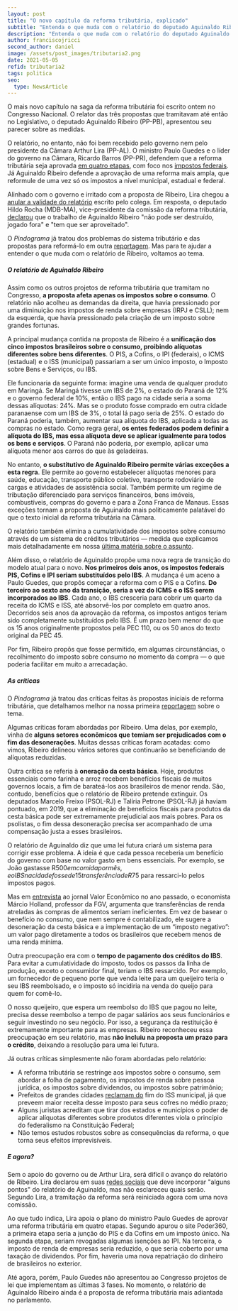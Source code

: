 ```yaml
---
layout: post
title: "O novo capítulo da reforma tributária, explicado"
subtitle: "Entenda o que muda com o relatório do deputado Aguinaldo Ribeiro"
description: "Entenda o que muda com o relatório do deputado Aguinaldo Ribeiro"
author: franciscojricci
second_author: daniel
image: /assets/post_images/tributaria2.png
date: 2021-05-05
refid: tributaria2
tags: politica
seo:
  type: NewsArticle
---
```


O mais novo capítulo na saga da reforma tributária foi escrito ontem no
Congresso Nacional. O relator das três propostas que tramitavam até então no
Legislativo, o deputado Aguinaldo Ribeiro (PP-PB), apresentou seu parecer
sobre as medidas.

O relatório, no entanto, não foi bem recebido pelo governo nem pelo presidente
da Câmara Arthur Lira (PP-AL). O ministro Paulo Guedes e o líder do
governo na Câmara, Ricardo Barros (PP-PR), defendem que a reforma tributária
seja aprovada [em quatro
etapas](https://congressoemfoco.uol.com.br/economia/reforma-tributaria-apos-apresentacao-de-parecer-tramitacao-deve-ser-fatiada/),
com foco nos [impostos
federais](https://www.poder360.com.br/economia/guedes-quer-aprovar-reforma-tributaria-em-4-fases-priorizando-iva-dual/).
Já Aguinaldo Ribeiro defende a aprovação de uma reforma mais ampla, que
reformule de uma vez só os impostos a nível municipal, estadual e federal.

Alinhado com o governo e irritado com a proposta de Ribeiro, Lira chegou a [anular a validade do
relatório](https://www1.folha.uol.com.br/colunas/monicabergamo/2021/05/arthur-lira-extinguira-comissao-da-reforma-tributaria-e-relatorio-apresentado-nesta-terca-4-nao-tera-validade.shtml)
escrito pelo colega. Em resposta, o deputado Hildo Rocha (MDB-MA),
vice-presidente da comissão da reforma tributária,
[declarou](https://www.cnnbrasil.com.br/business/2021/05/04/reforma-tributaria-lira-extingue-comissao-e-invalida-relatorio-lido-nesta-terca)
que o trabalho de Aguinaldo Ribeiro "não pode ser destruído, jogado
fora" e "tem que ser aproveitado".

O _Pindograma_ já tratou dos problemas do sistema tributário e das propostas
para reformá-lo em outra
[reportagem](https://pindograma.com.br/2021/02/13/tributaria.html). Mas para te
ajudar a entender o que muda com o relatório de Ribeiro, voltamos ao tema.

##### O relatório de Aguinaldo Ribeiro

Assim como os outros projetos de reforma tributária que tramitam no Congresso,
**a proposta afeta apenas os impostos sobre o consumo**. O relatório não
acolheu as demandas da direita, que havia pressionado por uma diminuição nos
impostos de renda sobre empresas (IRPJ e CSLL); nem da esquerda, que havia
pressionado pela criação de um imposto sobre grandes fortunas.

A principal mudança contida na proposta de Ribeiro é a **unificação dos cinco
impostos brasileiros sobre o consumo, proibindo alíquotas diferentes sobre bens
diferentes**. O PIS, a Cofins, o IPI (federais), o ICMS (estadual) e o ISS
(municipal) passariam a ser um único imposto, o Imposto sobre Bens e Serviços,
ou IBS.

Ele funcionaria da seguinte forma: imagine uma venda de qualquer produto em
Maringá. Se Maringá tivesse um IBS de 2%, o estado do Paraná de 12% e o governo
federal de 10%, então o IBS pago na cidade seria a soma dessas alíquotas: 24%.
Mas se o produto fosse comprado em outra cidade paranaense com um IBS de 3%,
o total lá pago seria de 25%. O estado do Paraná poderia, também, aumentar sua
alíquota do IBS, aplicada a todas as compras no estado. Como regra geral, **os
entes federados podem definir a alíquota do IBS, mas essa alíquota deve se
aplicar igualmente para todos os bens e serviços**. O Paraná não poderia, por
exemplo, aplicar uma alíquota menor aos carros do que às geladeiras.

No entanto, **o substitutivo de Aguinaldo Ribeiro permite várias exceções a
esta regra**. Ele permite ao governo estabelecer alíquotas menores para saúde,
educação, transporte público coletivo, transporte rodoviário de cargas e
atividades de assistência social. Também permite um regime de tributação
diferenciado para serviços financeiros, bens imóveis, combustíveis, compras do
governo e para a Zona Franca de Manaus. Essas exceções tornam a proposta de
Aguinaldo mais politicamente palatável do que o texto inicial da reforma
tributária na Câmara.

O relatório também elimina a cumulatividade dos impostos sobre consumo através
de um sistema de créditos tributários — medida que explicamos mais
detalhadamente em nossa [última matéria sobre o
assunto](https://pindograma.com.br/2021/02/13/tributaria.html).

Além disso, o relatório de Aguinaldo propõe uma nova regra de transição do
modelo atual para o novo. **Nos primeiros dois anos, os impostos federais PIS,
Cofins e IPI seriam substituídos pelo IBS**. A mudança é um aceno a Paulo
Guedes, que propôs começar a reforma com o PIS e a Cofins. **Do terceiro ao
sexto ano da transição, seria a vez do ICMS e o ISS serem incorporados ao
IBS**. Cada ano, o IBS cresceria para cobrir um quarto da receita do ICMS e
ISS, até absorvê-los por completo em quatro anos. Decorridos seis anos da
aprovação da reforma, os impostos antigos teriam sido completamente
substituídos pelo IBS. É um prazo bem menor do que os 15 anos originalmente
propostos pela PEC 110, ou os 50 anos do texto original da PEC 45.

Por fim, Ribeiro propôs que fosse permitido, em algumas circunstâncias, o
recolhimento do imposto sobre consumo no momento da compra — o que poderia
facilitar em muito a arrecadação.

##### As críticas

O _Pindograma_ já tratou das críticas feitas às propostas iniciais de reforma
tributária, que detalhamos melhor na nossa primeira
[reportagem](https://pindograma.com.br/2021/02/13/tributaria.html) sobre o
tema.

Algumas críticas foram abordadas por Ribeiro. Uma delas, por exemplo, vinha de
**alguns setores econômicos que temiam ser prejudicados com o fim das
desonerações**. Muitas dessas críticas foram acatadas: como vimos, Ribeiro
delineou vários setores que continuarão se beneficiando de alíquotas reduzidas.

Outra crítica se referia à **oneração da cesta básica**. Hoje, produtos
essenciais como farinha e arroz recebem benefícios fiscais de muitos governos
locais, a fim de barateá-los aos brasileiros de menor renda. São, contudo,
benefícios que o relatório de Ribeiro pretende extinguir. Os deputados Marcelo
Freixo (PSOL-RJ) e Talíria Petrone (PSOL-RJ) já haviam pontuado, em 2019, que a
eliminação de benefícios fiscais para produtos da cesta básica pode ser
extremamente prejudicial aos mais pobres. Para os psolistas, o fim dessa
desoneração precisa ser acompanhado de uma compensação justa a esses
brasileiros.

O relatório de Aguinaldo diz que uma lei futura criará um sistema para corrigir
esse problema. A ideia é que cada pessoa receberia um benefício do governo com
base no valor gasto em bens essenciais. Por exemplo, se João gastasse R$500 em
comida por mês, e o IBS na cidade fosse de 15%, ele receberia do governo uma
transferência de R$75 para ressarci-lo pelos impostos pagos.

Mas em
[entrevista](https://valor.globo.com/live/noticia/2020/09/23/pec-45-deve-ampliar-burocracia-durante-anos-de-transicao-diz-holland.ghtml)
ao jornal Valor Econômico no ano passado, o economista Márcio Holland,
professor da FGV, argumenta que transferências de renda atreladas às compras de
alimentos seriam ineficientes. Em vez de basear o benefício no consumo, que nem
sempre é contabilizado, ele sugere a desoneração da cesta básica e a
implementação de um “imposto negativo”: um valor pago diretamente a todos os
brasileiros que recebem menos de uma renda mínima.

Outra preocupação era com o **tempo de pagamento dos créditos do IBS**. Para
evitar a cumulatividade do imposto, todos os passos da linha de produção,
exceto o consumidor final, teriam o IBS ressarcido. Por exemplo, um fornecedor
de pequeno porte que venda leite para um queijeiro teria o seu IBS reembolsado,
e o imposto só incidiria na venda do queijo para quem for comê-lo.

O nosso queijeiro, que espera um reembolso do IBS que pagou no leite, precisa
desse reembolso a tempo de pagar salários aos seus funcionários e seguir
investindo no seu negócio. Por isso, a segurança da restituição é extremamente
importante para as empresas. Ribeiro reconheceu essa preocupação em seu
relatório, mas **não incluiu na proposta um prazo para o crédito**, deixando a
resolução para uma lei futura.

Já outras críticas simplesmente não foram abordadas pelo relatório:


* A reforma tributária se restringe aos impostos sobre o consumo, sem abordar a
  folha de pagamento, os impostos de renda sobre pessoa jurídica, os impostos
  sobre dividendos, ou impostos sobre patrimônio;
* Prefeitos de grandes cidades [reclamam
  do](https://www.camara.leg.br/noticias/693602-capitais-de-estado-defendem-manutencao-do-iss-em-eventual-reforma-tributaria/)
  fim do ISS municipal, já que preveem maior receita desse imposto para seus
  cofres no médio prazo;
* Alguns juristas acreditam que tirar dos estados e municípios o poder de
  aplicar alíquotas diferentes sobre produtos diferentes viola o princípio do
  federalismo na Constituição Federal;
* Não temos estudos robustos sobre as consequências da reforma, o que torna
  seus efeitos imprevisíveis.

##### E agora?

Sem o apoio do governo ou de Arthur Lira, será difícil o avanço do relatório de
Ribeiro. Lira declarou em suas [redes
sociais](https://twitter.com/ArthurLira_/status/1389715165483085824) que deve
incorporar "alguns pontos" do relatório de Aguinaldo, mas não esclareceu quais
serão. Segundo Lira, a tramitação da reforma será reiniciada agora com uma nova
comissão.

Ao que tudo indica, Lira apoia o plano do ministro Paulo Guedes de aprovar uma
reforma tributária em quatro etapas. Segundo apurou o site Poder360, a primeira
etapa seria a junção do PIS e da Cofins em um imposto único. Na segunda etapa,
seriam revogadas algumas isenções ao IPI. Na terceira, o imposto de renda de
empresas seria reduzido, o que seria coberto por uma taxação de dividendos. Por
fim, haveria uma nova repatriação do dinheiro de brasileiros no exterior.

Até agora, porém, Paulo Guedes não apresentou ao Congresso projetos de lei que
implementam as últimas 3 fases. No momento, o relatório de Aguinaldo Ribeiro
ainda é a proposta de reforma tributária mais adiantada no parlamento.

